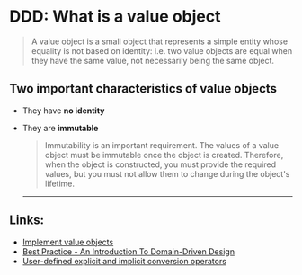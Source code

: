 # DDD: What is a value object
>A value object is a small object that represents a simple entity whose equality is not based on identity: i.e. two value objects are equal when they have the same value, not necessarily being the same object.
## Two important characteristics of value objects
* They have **no identity**
* They are **immutable**
  >Immutability is an important requirement. The values of a value object must be immutable once the object is created. Therefore, when the object is constructed, you must provide the required values, but you must not allow them to change during the object's lifetime.

  ---
## Links:
* [Implement value objects](https://learn.microsoft.com/en-us/dotnet/architecture/microservices/microservice-ddd-cqrs-patterns/implement-value-objects)
* [Best Practice - An Introduction To Domain-Driven Design](https://learn.microsoft.com/en-us/archive/msdn-magazine/2009/february/best-practice-an-introduction-to-domain-driven-design)
* [User-defined explicit and implicit conversion operators](https://learn.microsoft.com/en-us/dotnet/csharp/language-reference/operators/user-defined-conversion-operators)